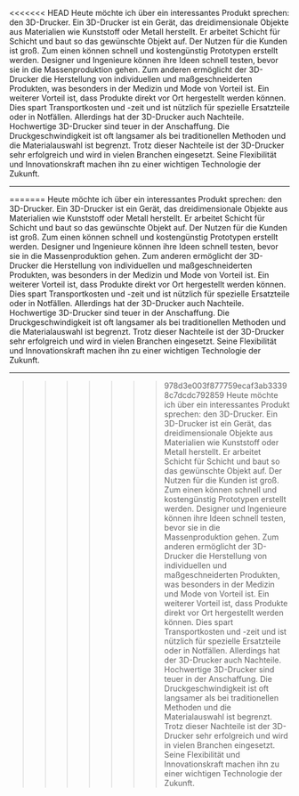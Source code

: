 <<<<<<< HEAD
Heute möchte ich über ein interessantes Produkt sprechen: den 3D-Drucker.
Ein 3D-Drucker ist ein Gerät, das dreidimensionale Objekte aus Materialien wie Kunststoff oder Metall herstellt. Er arbeitet Schicht für Schicht und baut so das gewünschte Objekt auf.
Der Nutzen für die Kunden ist groß. Zum einen können schnell und kostengünstig Prototypen erstellt werden. Designer und Ingenieure können ihre Ideen schnell testen, bevor sie in die Massenproduktion gehen. Zum anderen ermöglicht der 3D-Drucker die Herstellung von individuellen und maßgeschneiderten Produkten, was besonders in der Medizin und Mode von Vorteil ist.
Ein weiterer Vorteil ist, dass Produkte direkt vor Ort hergestellt werden können. Dies spart Transportkosten und -zeit und ist nützlich für spezielle Ersatzteile oder in Notfällen.
Allerdings hat der 3D-Drucker auch Nachteile. Hochwertige 3D-Drucker sind teuer in der Anschaffung. Die Druckgeschwindigkeit ist oft langsamer als bei traditionellen Methoden und die Materialauswahl ist begrenzt.
Trotz dieser Nachteile ist der 3D-Drucker sehr erfolgreich und wird in vielen Branchen eingesetzt. Seine Flexibilität und Innovationskraft machen ihn zu einer wichtigen Technologie der Zukunft.


--------------------

=======
Heute möchte ich über ein interessantes Produkt sprechen: den 3D-Drucker.
Ein 3D-Drucker ist ein Gerät, das dreidimensionale Objekte aus Materialien wie Kunststoff oder Metall herstellt. Er arbeitet Schicht für Schicht und baut so das gewünschte Objekt auf.
Der Nutzen für die Kunden ist groß. Zum einen können schnell und kostengünstig Prototypen erstellt werden. Designer und Ingenieure können ihre Ideen schnell testen, bevor sie in die Massenproduktion gehen. Zum anderen ermöglicht der 3D-Drucker die Herstellung von individuellen und maßgeschneiderten Produkten, was besonders in der Medizin und Mode von Vorteil ist.
Ein weiterer Vorteil ist, dass Produkte direkt vor Ort hergestellt werden können. Dies spart Transportkosten und -zeit und ist nützlich für spezielle Ersatzteile oder in Notfällen.
Allerdings hat der 3D-Drucker auch Nachteile. Hochwertige 3D-Drucker sind teuer in der Anschaffung. Die Druckgeschwindigkeit ist oft langsamer als bei traditionellen Methoden und die Materialauswahl ist begrenzt.
Trotz dieser Nachteile ist der 3D-Drucker sehr erfolgreich und wird in vielen Branchen eingesetzt. Seine Flexibilität und Innovationskraft machen ihn zu einer wichtigen Technologie der Zukunft.


--------------------

>>>>>>> 978d3e003f877759ecaf3ab33398c7dcdc792859
Heute möchte ich über ein interessantes Produkt sprechen: den 3D-Drucker.<break time="2.0s" /> 
Ein 3D-Drucker ist ein Gerät, das dreidimensionale Objekte aus Materialien wie Kunststoff oder Metall herstellt.<break time="2.0s" /> 
  Er arbeitet Schicht für Schicht und baut so das gewünschte Objekt auf.<break time="2.0s" /> 
Der Nutzen für die Kunden ist groß.<break time="2.0s" /> 
  Zum einen können schnell und kostengünstig Prototypen erstellt werden.<break time="2.0s" /> 
  Designer und Ingenieure können ihre Ideen schnell testen, bevor sie in die Massenproduktion gehen.<break time="2.0s" /> 
  Zum anderen ermöglicht der 3D-Drucker die Herstellung von individuellen und maßgeschneiderten Produkten, was besonders in der Medizin und Mode von Vorteil ist.<break time="2.0s" /> 
Ein weiterer Vorteil ist, dass Produkte direkt vor Ort hergestellt werden können.<break time="2.0s" /> 
  Dies spart Transportkosten und -zeit und ist nützlich für spezielle Ersatzteile oder in Notfällen.<break time="2.0s" /> 
Allerdings hat der 3D-Drucker auch Nachteile.<break time="2.0s" /> 
  Hochwertige 3D-Drucker sind teuer in der Anschaffung.<break time="2.0s" /> 
  Die Druckgeschwindigkeit ist oft langsamer als bei traditionellen Methoden und die Materialauswahl ist begrenzt.<break time="2.0s" /> 
Trotz dieser Nachteile ist der 3D-Drucker sehr erfolgreich und wird in vielen Branchen eingesetzt.<break time="2.0s" /> 
  Seine Flexibilität und Innovationskraft machen ihn zu einer wichtigen Technologie der Zukunft.<break time="2.0s" /> 